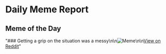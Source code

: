 # Daily Meme Report

## Meme of the Day
"### Getting a grip on the situation was a messy\n\n![Meme](https://i.redd.it/g55vl8xl4iqd1.gif)\n\n[View on Reddit](https://redd.it/1fndwxn)"

